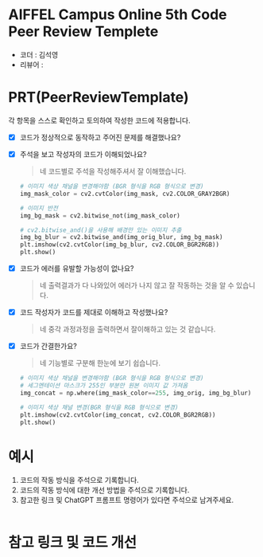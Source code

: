 # AIFFEL Campus Online 5th Code Peer Review Templete
- 코더 : 김석영
- 리뷰어 : 


# PRT(PeerReviewTemplate) 
각 항목을 스스로 확인하고 토의하여 작성한 코드에 적용합니다.
- [X] 코드가 정상적으로 동작하고 주어진 문제를 해결했나요?

- [X] 주석을 보고 작성자의 코드가 이해되었나요?
  > 네 코드별로 주석을 작성해주셔서 잘 이해했습니다.
  ```python
  # 이미지 색상 채널을 변경해야함 (BGR 형식을 RGB 형식으로 변경) 
  img_mask_color = cv2.cvtColor(img_mask, cv2.COLOR_GRAY2BGR)
  
  # 이미지 반전
  img_bg_mask = cv2.bitwise_not(img_mask_color)
  
  # cv2.bitwise_and()을 사용해 배경만 있는 이미지 추출
  img_bg_blur = cv2.bitwise_and(img_orig_blur, img_bg_mask)
  plt.imshow(cv2.cvtColor(img_bg_blur, cv2.COLOR_BGR2RGB))
  plt.show()
  ```
- [X] 코드가 에러를 유발할 가능성이 없나요?
  > 네 출력결과가 다 나와있어 에러가 나지 않고 잘 작동하는 것을 알 수 있습니다.
- [X] 코드 작성자가 코드를 제대로 이해하고 작성했나요?
  > 네 중각 과정과정을 출력하면서 잘이해하고 있는 것 같습니다.
- [X] 코드가 간결한가요?
  > 네 기능별로 구분해 한눈에 보기 쉽습니다.
  ```python
  # 이미지 색상 채널을 변경해야함 (BGR 형식을 RGB 형식으로 변경) 
  # 세그멘테이션 마스크가 255인 부분만 원본 이미지 값 가져옴
  img_concat = np.where(img_mask_color==255, img_orig, img_bg_blur)
  
  # 이미지 색상 채널 변경(BGR 형식을 RGB 형식으로 변경)
  plt.imshow(cv2.cvtColor(img_concat, cv2.COLOR_BGR2RGB))
  plt.show()
  ```
# 예시
1. 코드의 작동 방식을 주석으로 기록합니다.
2. 코드의 작동 방식에 대한 개선 방법을 주석으로 기록합니다.
3. 참고한 링크 및 ChatGPT 프롬프트 명령어가 있다면 주석으로 남겨주세요.
```python

```

# 참고 링크 및 코드 개선
```python

```
